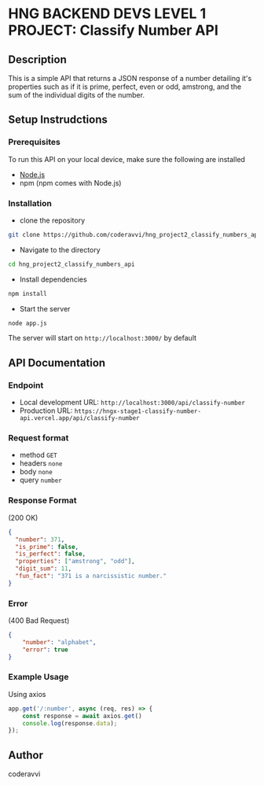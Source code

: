 #  HNG BACKEND DEVS LEVEL 1 PROJECT: Classify Number API

## Description

This is a simple API that returns a JSON response of a number detailing it's properties such as if it is prime, perfect, even or odd, amstrong, and the sum of the individual digits of the number.

## Setup Instrudctions

### Prerequisites

To run this API on your local device, make sure the following are installed

- [Node.js](https://nodejs.org)
- npm (npm comes with Node.js)

### Installation

- clone the repository

```bash
git clone https://github.com/coderavvi/hng_project2_classify_numbers_api.git
```

- Navigate to the directory

```bash
cd hng_project2_classify_numbers_api
```

- Install dependencies

```bash
npm install
```

- Start the server

```bash
node app.js
```

The server will start on `http://localhost:3000/` by default

## API Documentation

### Endpoint

- Local development URL: `http://localhost:3000/api/classify-number`
- Production URL: `https://hngx-stage1-classify-number-api.vercel.app/api/classify-number`

### Request format

- method `GET`
- headers `none`
- body `none`
- query `number`

### Response Format
(200 OK)

```json
{
  "number": 371,
  "is_prime": false,
  "is_perfect": false,
  "properties": ["amstrong", "odd"],
  "digit_sum": 11,
  "fun_fact": "371 is a narcissistic number."
}
```
### Error
(400 Bad Request)

```json
{
    "number": "alphabet",
    "error": true
}
```
### Example Usage
Using axios
```js
app.get('/:number', async (req, res) => {
    const response = await axios.get()
    console.log(response.data);
});
```
## Author
coderavvi
